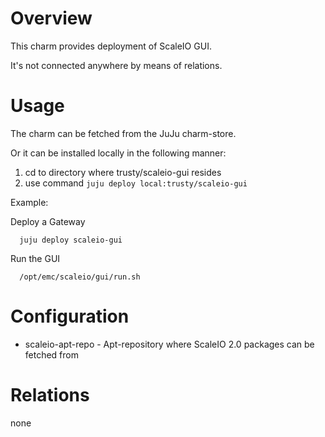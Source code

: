 # Overview

This charm provides deployment of ScaleIO GUI.

It's not connected anywhere by means of relations.

# Usage

The charm can be fetched from the JuJu charm-store.

Or it can be installed locally in the following manner:

1. cd to directory where trusty/scaleio-gui resides
2. use command ```juju deploy local:trusty/scaleio-gui```

Example:

  Deploy a Gateway
  ```
	juju deploy scaleio-gui
  ```
  
  Run the GUI
  ```
	/opt/emc/scaleio/gui/run.sh
  ```

# Configuration

* scaleio-apt-repo - Apt-repository where ScaleIO 2.0 packages can be fetched from

# Relations

none
